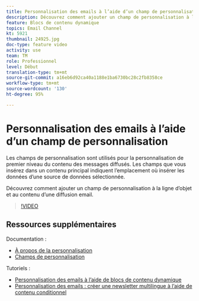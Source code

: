 ```yaml
---
title: Personnalisation des emails à l’aide d’un champ de personnalisation
description: Découvrez comment ajouter un champ de personnalisation à la ligne d’objet et au contenu d’une diffusion email.
feature: Blocs de contenu dynamique
topics: Email Channel
kt: 5921
thumbnail: 24925.jpg
doc-type: feature video
activity: use
team: TM
role: Professionnel
level: Début
translation-type: tm+mt
source-git-commit: a16eb6d92ca40a1188e1ba6730bc28c2fb8358ce
workflow-type: tm+mt
source-wordcount: '130'
ht-degree: 95%

---
```



# Personnalisation des emails à l’aide d’un champ de personnalisation

Les champs de personnalisation sont utilisés pour la personnalisation de premier niveau du contenu des messages diffusés. Les champs que vous insérez dans un contenu principal indiquent l’emplacement où insérer les données d’une source de données sélectionnée.

Découvrez comment ajouter un champ de personnalisation à la ligne d’objet et au contenu d’une diffusion email.

>[!VIDEO](https://video.tv.adobe.com/v/24925?quality=12)

## Ressources supplémentaires

Documentation :

* [À propos de la personnalisation](https://docs.adobe.com/content/help/fr-FR/campaign-classic/using/sending-messages/personalizing-deliveries/about-personalization.html)
* [Champs de personnalisation](https://docs.adobe.com/content/help/fr-FR/campaign-classic/using/sending-messages/personalizing-deliveries/personalization-fields.html)

Tutoriels :

* [Personnalisation des emails à l’aide de blocs de contenu dynamique](/help/sending-messages/email-channel/personalization-with-dynamic-content-blocks.md)
* [Personnalisation des emails : créer une newsletter multilingue à l’aide de contenu conditionnel](/help/sending-messages/email-channel/personalizing-emails-create-a-multi-lingual-newsletter-using-conditional-content.md)
